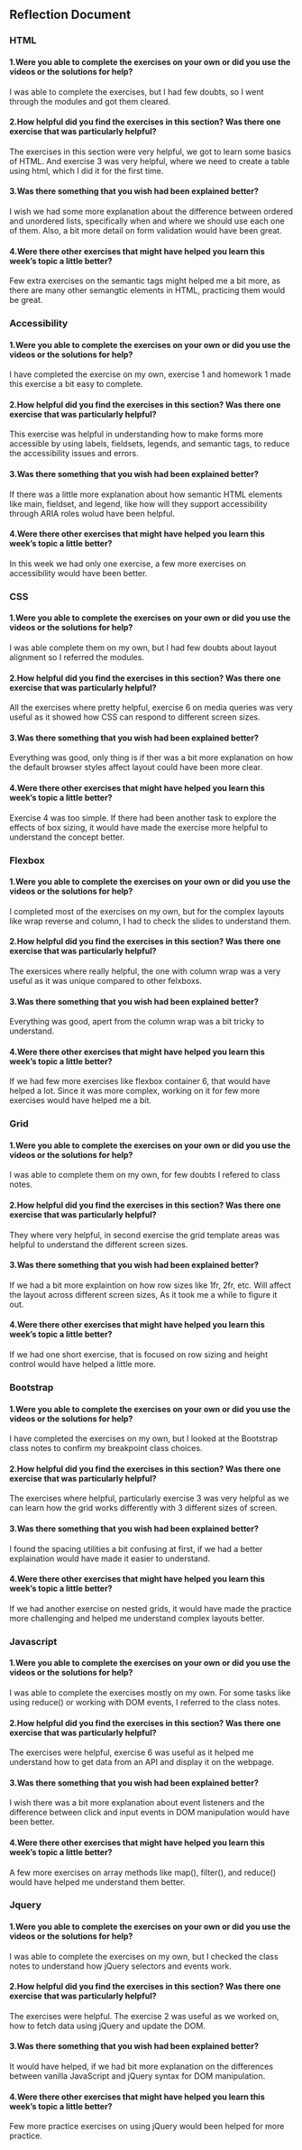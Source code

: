 ## Reflection Document

### HTML

#### 1.Were you able to complete the exercises on your own or did you use the videos or the solutions for help?

I was able to complete the exercises, but I had few doubts, so I went through the modules and got them cleared.

#### 2.How helpful did you find the exercises in this section? Was there one exercise that was particularly helpful?

The exercises in this section were very helpful, we got to learn some basics of HTML. And exercise 3 was very helpful, where we need to create a table using html, which I did it for the first time.

#### 3.Was there something that you wish had been explained better?

I wish we had some more explanation about the difference between ordered and unordered lists, specifically when and where we should use each one of them. Also, a bit more detail on form validation would have been great.

#### 4.Were there other exercises that might have helped you learn this week’s topic a little better?

Few extra exercises on the semantic tags might helped me a bit more, as there are many other semangtic elements in HTML, practicing them would be great.

### Accessibility

#### 1.Were you able to complete the exercises on your own or did you use the videos or the solutions for help?

I have completed the exercise on my own, exercise 1 and homework 1 made this exercise a bit easy to complete.

#### 2.How helpful did you find the exercises in this section? Was there one exercise that was particularly helpful?

This exercise was helpful in understanding how to make forms more accessible by using labels, fieldsets, legends, and semantic tags, to reduce the accessibility issues and errors.

#### 3.Was there something that you wish had been explained better?

If there was a little more explanation about how semantic HTML elements like main, fieldset, and legend, like how will they support accessibility through ARIA roles wolud have been helpful.

#### 4.Were there other exercises that might have helped you learn this week’s topic a little better?

In this week we had only one exercise, a few more exercises on accessibility would have been better.

### CSS

#### 1.Were you able to complete the exercises on your own or did you use the videos or the solutions for help?

I was able complete them on my own, but I had few doubts about layout alignment so I referred the modules.

#### 2.How helpful did you find the exercises in this section? Was there one exercise that was particularly helpful?

All the exercises where pretty helpful, exercise 6 on media queries was very useful as it showed how CSS can respond to different screen sizes.

#### 3.Was there something that you wish had been explained better?

Everything was good, only thing is if ther was a bit more explanation on how the default browser styles affect layout could have been more clear.

#### 4.Were there other exercises that might have helped you learn this week’s topic a little better?

Exercise 4 was too simple. If there had been another task to explore the effects of box sizing, it would have made the exercise more helpful to understand the concept better.

### Flexbox

#### 1.Were you able to complete the exercises on your own or did you use the videos or the solutions for help?

I completed most of the exercises on my own, but for the complex layouts like wrap reverse and column, I had to check the slides to understand them.

#### 2.How helpful did you find the exercises in this section? Was there one exercise that was particularly helpful?

The exersices where really helpful, the one with column wrap was a very useful as it was unique compared to other felxboxs.

#### 3.Was there something that you wish had been explained better?

Everything was good, apert from the column wrap was a bit tricky to understand.

#### 4.Were there other exercises that might have helped you learn this week’s topic a little better?

If we had few more exercises like flexbox container 6, that would have helped a lot. Since it was more complex, working on it for few more exercises would have helped me a bit.

### Grid

#### 1.Were you able to complete the exercises on your own or did you use the videos or the solutions for help?

I was able to complete them on my own, for few doubts I refered to class notes.

#### 2.How helpful did you find the exercises in this section? Was there one exercise that was particularly helpful?

They where very helpful, in second exercise the grid template areas was helpful to understand the different screen sizes.

#### 3.Was there something that you wish had been explained better?

If we had a bit more explaintion on how row sizes like 1fr, 2fr, etc. Will affect the layout across different screen sizes, As it took me a while to figure it out.

#### 4.Were there other exercises that might have helped you learn this week’s topic a little better?

If we had one short exercise, that is focused on row sizing and height control would have helped a little more.

### Bootstrap

#### 1.Were you able to complete the exercises on your own or did you use the videos or the solutions for help?

I have completed the exercises on my own, but I looked at the Bootstrap class notes to confirm my breakpoint class choices.

#### 2.How helpful did you find the exercises in this section? Was there one exercise that was particularly helpful?

The exercises where helpful, particularly exercise 3 was very helpful as we can learn how the grid works differently with 3 different sizes of screen.

#### 3.Was there something that you wish had been explained better?

I found the spacing utilities a bit confusing at first, if we had a better explaination would have made it easier to understand.

#### 4.Were there other exercises that might have helped you learn this week’s topic a little better?

If we had another exercise on nested grids, it would have made the practice more challenging and helped me understand complex layouts better.

### Javascript

#### 1.Were you able to complete the exercises on your own or did you use the videos or the solutions for help?

I was able to complete the exercises mostly on my own. For some tasks like using reduce() or working with DOM events, I referred to the class notes.

#### 2.How helpful did you find the exercises in this section? Was there one exercise that was particularly helpful?

The exercises were helpful, exercise 6 was useful as it helped me understand how to get data from an API and display it on the webpage.

#### 3.Was there something that you wish had been explained better?

I wish there was a bit more explanation about event listeners and the difference between click and input events in DOM manipulation would have been better.

#### 4.Were there other exercises that might have helped you learn this week’s topic a little better?

A few more exercises on array methods like map(), filter(), and reduce() would have helped me understand them better.

### Jquery

#### 1.Were you able to complete the exercises on your own or did you use the videos or the solutions for help?

I was able to complete the exercises on my own, but I checked the class notes to understand how jQuery selectors and events work.

#### 2.How helpful did you find the exercises in this section? Was there one exercise that was particularly helpful?

The exercises were helpful. The exercise 2 was useful as we worked on, how to fetch data using jQuery and update the DOM.

#### 3.Was there something that you wish had been explained better?

It would have helped, if we had bit more explanation on the differences between vanilla JavaScript and jQuery syntax for DOM manipulation.

#### 4.Were there other exercises that might have helped you learn this week’s topic a little better?

Few more practice exercises on using jQuery would been helped for more practice.
